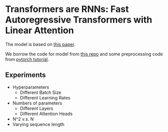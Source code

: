 # Transformers are RNNs: Fast Autoregressive Transformers with Linear Attention
The model is based on [this paper](https://arxiv.org/pdf/2006.16236.pdf).

We borrow the code for model from [this repo](https://github.com/idiap/fast-transformers) and some preprocessing code from [pytorch tutorial](https://pytorch.org/tutorials/beginner/transformer_tutorial.html).

## Experiments

- Hyperparameters
  - Different Batch Size
  - Different Learning Rates
- Numbers of parameters
  - Different Layers
  - Different Attention Heads
- N^2 v.s. N  
- Varying sequence length
